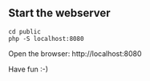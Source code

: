 ## Start the webserver

```
cd public
php -S localhost:8080
```

Open the browser: http://localhost:8080

Have fun :-)
